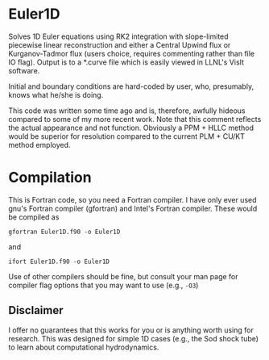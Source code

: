 Euler1D
=======

Solves 1D Euler equations using RK2 integration with slope-limited piecewise linear reconstruction and either a Central Upwind flux or Kurganov-Tadmor flux (users choice, requires commenting rather than file IO flag). Output is to a *.curve file which is easily viewed in LLNL's VisIt software.

Initial and boundary conditions are hard-coded by user, who, presumably, knows what he/she is doing.
  
This code was written some time ago and is, therefore, awfully hideous compared to some of my more recent work. Note that this comment reflects the actual appearance and not function. Obviously a PPM + HLLC method would be superior for resolution compared to the current PLM + CU/KT method employed.

Compilation
===========

This is Fortran code, so you need a Fortran compiler. I have only ever used gnu's Fortran compiler (gfortran) and Intel's Fortran compiler. These would be compiled as

    gfortran Euler1D.f90 -o Euler1D
    
and

    ifort Euler1D.f90 -o Euler1D
    
Use of other compilers should be fine, but consult your man page for compiler flag options that you may want to use (e.g., `-O3`)

Disclaimer
----------

I offer no guarantees that this works for you or is anything worth using for research. This was designed for simple 1D cases (e.g., the Sod shock tube) to learn about computational hydrodynamics. 
